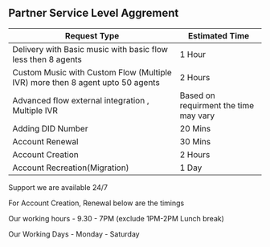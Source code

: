 ## Partner Service Level Aggrement

| Request Type | Estimated Time         |
| ---          | ---                    |
| Delivery with Basic music with basic flow less then 8 agents | 1 Hour  |
| Custom Music with Custom Flow (Multiple IVR) more then 8 agent upto 50 agents | 2 Hours |
| Advanced flow external integration , Multiple IVR | Based on requirment the time may vary |
| Adding DID Number | 20 Mins |
| Account Renewal   | 30 Mins |
| Account Creation  | 2 Hours  | 
| Account Recreation(Migration)| 1 Day   | 

Support we are available 24/7

For Account Creation, Renewal below are the timings

Our working hours -  9.30 - 7PM (exclude 1PM-2PM Lunch break)

Our Working Days - Monday - Saturday
